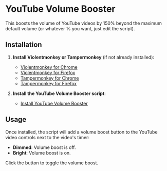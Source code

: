 # YouTube Volume Booster

This boosts the volume of YouTube videos by 150% beyond the maximum default volume (or whatever % you want, just edit the script).

## Installation

1. **Install Violentmonkey or Tampermonkey** (if not already installed):
   - [Violentmonkey for Chrome](https://chrome.google.com/webstore/detail/violentmonkey/jinjaccalgkegednnccohejagnlnfdag)
   - [Violentmonkey for Firefox](https://addons.mozilla.org/firefox/addon/violentmonkey/)
   - [Tampermonkey for Chrome](https://chrome.google.com/webstore/detail/tampermonkey/dhdgffkkebhmkfjojejmpbldmpobfkfo)
   - [Tampermonkey for Firefox](https://addons.mozilla.org/firefox/addon/tampermonkey/)

2. **Install the YouTube Volume Booster script**:
   - [Install YouTube Volume Booster](https://github.com/verniy-hibiki/youtube-volume-booster/raw/main/youtube-volume-booster.user.js)

## Usage

Once installed, the script will add a volume boost button to the YouTube video controls next to the video's timer:
- **Dimmed**: Volume boost is off.
- **Bright**: Volume boost is on.

Click the button to toggle the volume boost.
